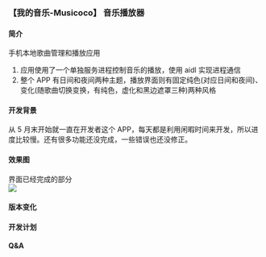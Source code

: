 
### 【我的音乐-Musicoco】 音乐播放器

#### 简介

手机本地歌曲管理和播放应用<br>
1. 应用使用了一个单独服务进程控制音乐的播放，使用 aidl 实现进程通信<br>
2. 整个 APP 有日间和夜间两种主题，播放界面则有固定纯色(对应日间和夜间)、变化(随歌曲切换变换，有纯色，虚化和黑边遮罩三种)两种风格<br>

#### 开发背景

从 5 月末开始就一直在开发者这个 APP，每天都是利用闲暇时间来开发，所以进度比较慢。还有很多功能还没完成，一些错误也还没修正。<br>

#### 效果图
界面已经完成的部分<br>
<img src="https://raw.githubusercontent.com/DuanJiaNing/Musicoco/master/screenshort.jpg"><br>

#### 版本变化

#### 开发计划

#### Q&A
